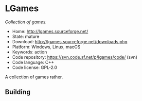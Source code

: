 # LGames

_Collection of games._

- Home: http://lgames.sourceforge.net/
- State: mature 
- Download: http://lgames.sourceforge.net/downloads.php
- Platform: Windows, Linux, macOS
- Keywords: action
- Code repository: https://svn.code.sf.net/p/lgames/code/ (svn)
- Code language: C++
- Code license: GPL-2.0

A collection of games rather.

## Building


